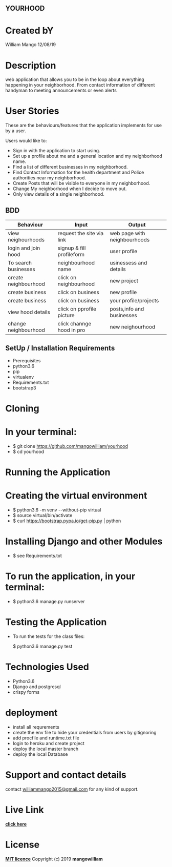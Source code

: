 
## YOURHOOD

# Created bY

William Mango  12/08/19

# Description

web application that allows you to be in the loop about everything happening in your neighborhood. From contact information of different handyman to meeting announcements or even alerts

# User Stories

These are the behaviours/features that the application implements for use by a user.

Users would like to:

* Sign in with the application to start using.
* Set up a profile about me and a general location and my neighborhood name.
* Find a list of different businesses in my neighborhood.
* Find Contact Information for the health department and Police authorities near my neighborhood.
* Create Posts that will be visible to everyone in my neighborhood.
* Change My neighborhood when I decide to move out.
* Only view details of a single neighborhood.

## BDD

|Behaviour	          |          Input	        |Output                       |
|---------------------|-------------------------|-----------------------------|
|view neighourhoods   |request the site via link|web page with neighbourhoods |
|login and join hood  |signup & fill profileform| user profile                |
|To search businesses |neighbourhood name       |usinessess and details       |
|create neighbourhood |click on neighbourhood   |new project                  |
|create business      |click on business        |new profile                  |
|create business      |click on business        |your profile/projects        |
|view hood details    |click on pprofile picture|posts,info and businesses    |
|change neighbourhood |click channge hood in pro|new neighourhood             |


## SetUp / Installation Requirements

* Prerequisites
* python3.6
* pip
* virtualenv
* Requirements.txt
* bootstrap3

# Cloning

# In your terminal:

 * $ git clone https://github.com/mangowilliam/yourhood
 * $ cd yourhood

# Running the Application

# Creating the virtual environment

 * $ python3.6 -m venv --without-pip virtual
 * $ source virtual/bin/activate
 * $ curl https://bootstrap.pypa.io/get-pip.py | python

# Installing Django and other Modules

 * $ see Requirements.txt

# To run the application, in your terminal:

 * $ python3.6 manage.py runserver

# Testing the Application

* To run the tests for the class files:

  $ python3.6 manage.py test 

# Technologies Used

* Python3.6
* Django and postgresql
* crispy forms

# deployment

* install all requrements
* create the env file to hide your credentials from users by gitignoring
* add procfile and runtime.txt file
* login to heroku and create project
* deploy the local master branch
* deploy the local Database

# Support and contact details

contact williammango2015@gmail.com for any kind of support.

# Live Link

**[click here](https://github.com/mangowilliam/yourhood)**

# License

**[MIT licence](licence)**
Copyright (c) 2019 **mangowilliam**